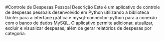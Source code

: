#Controle de Despesas Pessoal
Descrição
Este é um aplicativo de controle de despesas pessoais desenvolvido em Python utilizando a biblioteca tkinter para a interface gráfica e mysql-connector-python para a conexão com o banco de dados MySQL. O aplicativo permite adicionar, atualizar, excluir e visualizar despesas, além de gerar relatórios de despesas por categoria.
